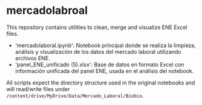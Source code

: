 # mercadolabroal

This repository contains utilities to clean, merge and visualize ENE Excel files.

* 'mercadolaboral.ipynb': Notebook principal donde se realiza la limpieza, análisis y visualización de los datos del mercado laboral utilizando archivos ENE.
* 'panel_ENE_unificado (5).xlsx': Base de datos en formato Excel con información unificada del panel ENE, usada en el análisis del notebook.

All scripts expect the directory structure used in the original notebooks and
will read/write files under `/content/drive/MyDrive/Data/Mercado_Laboral/Biobio`.
